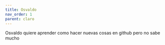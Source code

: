 ```yaml
---
title: Osvaldo
nav_order: 1
parent: claro
---
```


Osvaldo quiere aprender como hacer nuevas cosas en github pero no sabe mucho
